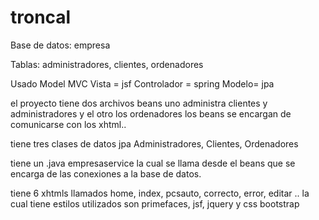 # troncal


Base de datos: empresa

Tablas: administradores, clientes, ordenadores


Usado Model MVC 
Vista = jsf
Controlador = spring 
Modelo= jpa

el proyecto tiene dos archivos beans uno administra clientes y administradores y el otro los ordenadores
los beans se encargan de comunicarse con los xhtml..


tiene tres clases de datos jpa Administradores, Clientes, Ordenadores 

tiene un .java empresaservice la cual se llama desde el beans 
que se encarga de las conexiones a la base de datos.

tiene 6 xhtmls llamados home, index, pcsauto, correcto, error, editar .. la cual tiene
estilos utilizados son primefaces, jsf, jquery y css bootstrap




